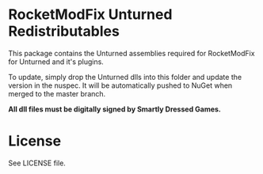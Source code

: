 # RocketModFix Unturned Redistributables

This package contains the Unturned assemblies required for RocketModFix for Unturned and it's plugins.

To update, simply drop the Unturned dlls into this folder and update the version in the nuspec. It will be automatically pushed to NuGet when merged to the master branch.

**All dll files must be digitally signed by Smartly Dressed Games.**

# License
See LICENSE file.